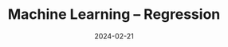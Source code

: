 ---
title: "Machine Learning – Regression"
index: 8
date: 2024-02-21
materials:
- topic: "Materials in progress"
assignment:
  text: "Materials in progress"
  due_date: 2024-03-06 12:00 PM
  submission_link: TBD
  files:
  - type: "colab"
    url: TBD
---